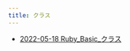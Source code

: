 ```yaml
---
title: クラス
---
```



- [2022-05-18 Ruby_Basic_クラス](./../../../../../d/2022/05/18/Ruby_Basic_クラス.md)




